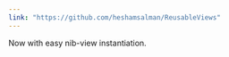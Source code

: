 ```yaml
---
link: "https://github.com/heshamsalman/ReusableViews"
---
```


Now with easy nib-view instantiation.
